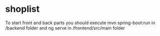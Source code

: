 # shoplist



To start front and back parts you should execute 
mvn spring-boot:run 
in /backend folder and
ng serve
in /frontend/src/main folder
